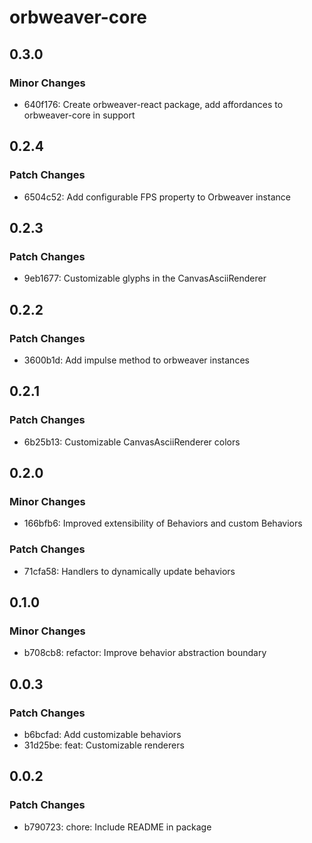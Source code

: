 # orbweaver-core

## 0.3.0

### Minor Changes

- 640f176: Create orbweaver-react package, add affordances to orbweaver-core in support

## 0.2.4

### Patch Changes

- 6504c52: Add configurable FPS property to Orbweaver instance

## 0.2.3

### Patch Changes

- 9eb1677: Customizable glyphs in the CanvasAsciiRenderer

## 0.2.2

### Patch Changes

- 3600b1d: Add impulse method to orbweaver instances

## 0.2.1

### Patch Changes

- 6b25b13: Customizable CanvasAsciiRenderer colors

## 0.2.0

### Minor Changes

- 166bfb6: Improved extensibility of Behaviors and custom Behaviors

### Patch Changes

- 71cfa58: Handlers to dynamically update behaviors

## 0.1.0

### Minor Changes

- b708cb8: refactor: Improve behavior abstraction boundary

## 0.0.3

### Patch Changes

- b6bcfad: Add customizable behaviors
- 31d25be: feat: Customizable renderers

## 0.0.2

### Patch Changes

- b790723: chore: Include README in package
